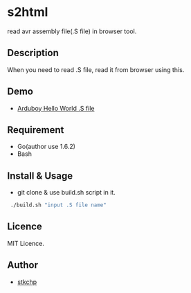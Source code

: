 # s2html

read avr assembly file(.S file) in browser tool.

## Description

When you need to read .S file, read it from browser using this.


## Demo

- [Arduboy Hello World .S file](https://ram.tkch.net/s2html/helloworld.html)



## Requirement

- Go(author use 1.6.2)
- Bash


## Install & Usage

- git clone & use build.sh script in it.

```bash
 ./build.sh "input .S file name"

```

## Licence

MIT Licence.


## Author

- [stkchp](https://github.com/stkchp)

